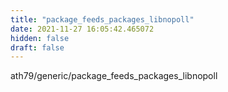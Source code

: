 ```yaml
---
title: "package_feeds_packages_libnopoll"
date: 2021-11-27 16:05:42.465072
hidden: false
draft: false
---
```


ath79/generic/package_feeds_packages_libnopoll

